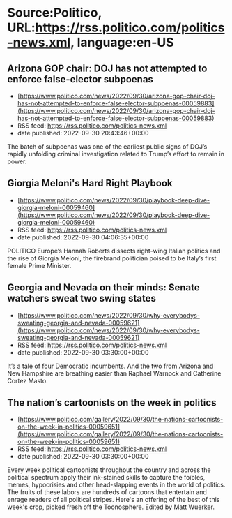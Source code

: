 # Source:Politico, URL:https://rss.politico.com/politics-news.xml, language:en-US

## Arizona GOP chair: DOJ has not attempted to enforce false-elector subpoenas
 - [https://www.politico.com/news/2022/09/30/arizona-gop-chair-doj-has-not-attempted-to-enforce-false-elector-subpoenas-00059883](https://www.politico.com/news/2022/09/30/arizona-gop-chair-doj-has-not-attempted-to-enforce-false-elector-subpoenas-00059883)
 - RSS feed: https://rss.politico.com/politics-news.xml
 - date published: 2022-09-30 20:43:46+00:00

The batch of subpoenas was one of the earliest public signs of DOJ’s rapidly unfolding criminal investigation related to Trump’s effort to remain in power.

## Giorgia Meloni's Hard Right Playbook
 - [https://www.politico.com/news/2022/09/30/playbook-deep-dive-giorgia-meloni-00059460](https://www.politico.com/news/2022/09/30/playbook-deep-dive-giorgia-meloni-00059460)
 - RSS feed: https://rss.politico.com/politics-news.xml
 - date published: 2022-09-30 04:06:35+00:00

POLITICO Europe’s Hannah Roberts dissects right-wing Italian politics and the rise of Giorgia Meloni, the firebrand politician poised to be Italy’s first female Prime Minister.

## Georgia and Nevada on their minds: Senate watchers sweat two swing states
 - [https://www.politico.com/news/2022/09/30/why-everybodys-sweating-georgia-and-nevada-00059621](https://www.politico.com/news/2022/09/30/why-everybodys-sweating-georgia-and-nevada-00059621)
 - RSS feed: https://rss.politico.com/politics-news.xml
 - date published: 2022-09-30 03:30:00+00:00

It’s a tale of four Democratic incumbents. And the two from Arizona and New Hampshire are breathing easier than Raphael Warnock and Catherine Cortez Masto.

## The nation’s cartoonists on the week in politics
 - [https://www.politico.com/gallery/2022/09/30/the-nations-cartoonists-on-the-week-in-politics-00059651](https://www.politico.com/gallery/2022/09/30/the-nations-cartoonists-on-the-week-in-politics-00059651)
 - RSS feed: https://rss.politico.com/politics-news.xml
 - date published: 2022-09-30 03:30:00+00:00

Every week political cartoonists throughout the country and across the political spectrum apply their ink-stained skills to capture the foibles, memes, hypocrisies and other head-slapping events in the world of politics. The fruits of these labors are hundreds of cartoons that entertain and enrage readers of all political stripes. Here's an offering of the best of this week's crop, picked fresh off the Toonosphere. Edited by Matt Wuerker.

